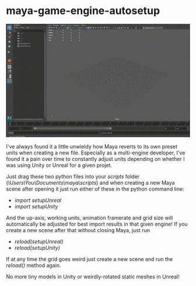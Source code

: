 # maya-game-engine-autosetup

![header](images/gif.gif)

I've always found it a little unwieldy how Maya reverts to its own preset units when creating a new file. Especially as a multi-engine developer, I've found it a pain over time to constantly adjust units depending on whether I was using Unity or Unreal for a given projet.

Just drag these two python files into your *scripts* folder (*\Users\You\Documents\maya\scripts*) and when creating a new Maya scene after opening it just run either of these in the python command line:

- *import setupUnreal*
- *import setupUnity*

And the up-axis, working units, animation framerate and grid size will automatically be adjusted for best import results in that given engine! If you create a new scene after that without closing Maya, just run

- *reload(setupUnreal)*
- *reload(setupUnity)*

If at any time the grid goes weird just create a new scene and run the *reload()* method again.

No more tiny models in Unity or weirdly-rotated static meshes in Unreal!
